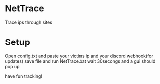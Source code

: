 # NetTrace
Trace ips through sites


# Setup

Open config.txt and paste your victims ip and your discord webhook(for updates) save file and run NetTrace.bat wait 30secongs and a gui should pop up

have fun tracking!
